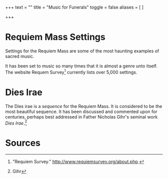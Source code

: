 +++
text = ""
title = "Music for Funerals"
toggle = false
aliases = [
]

+++

# Requiem Mass Settings

Settings for the Requiem Mass are some of the most haunting examples of sacred music. 

It has been set to music so many times that it is almost a genre unto itself. The website Requem Survey[^1] currently lists over 5,000 settings. 

# Dies Irae

The Dies irae is a _sequence_ for the Requiem Mass. It is considered to be the most beautiful sequence. It has been discussed and commented upon for centuries, perhaps best addressed in Father Nicholas Gihr's seminal work _Dies Irae_.[^2]

# Sources

[^1]: "Requiem Survey." http://www.requiemsurvey.org/about.php.

[^2]: Gihr

